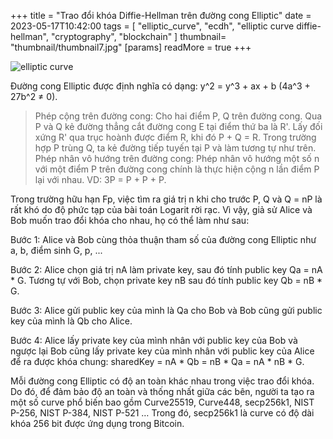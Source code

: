 +++
title = "Trao đổi khóa Diffie-Hellman trên đường cong Elliptic"
date = 2023-05-17T10:42:00
tags = [
"elliptic_curve",
"ecdh",
"elliptic curve diffie-hellman",
"cryptography",
"blockchain"
]
thumbnail= "thumbnail/thumbnail7.jpg"
[params]
  readMore = true
+++

![elliptic curve](../../thumbnail/thumbnail7.jpg)

Đường cong Elliptic được định nghĩa có dạng: y^2 = y^3 + ax + b (4a^3 + 27b^2 ≠ 0).

> Phép cộng trên đường cong: Cho hai điểm P, Q trên đường cong. Qua P và Q kẻ đường thẳng cắt đường cong E tại điểm thứ ba là R'. Lấy đối xứng R' qua trục hoành được điểm R, khi đó P + Q = R. Trong trường hợp P trùng Q, ta kẻ đường tiếp tuyến tại P và làm tương tự như trên.
> Phép nhân vô hướng trên đường cong: Phép nhân vô hướng một số n với một điểm P trên đường cong chính là thực hiện cộng n lần điểm P lại với nhau. VD: 3P = P + P + P.

Trong trường hữu hạn Fp, việc tìm ra giá trị n khi cho trước P, Q và Q = nP là rất khó do độ phức tạp của bài toán Logarit rời rạc. Vì vậy, giả sử Alice và Bob muốn trao đổi khóa cho nhau, họ có thể làm như sau:

Bước 1: Alice và Bob cùng thỏa thuận tham số của đường cong Elliptic như a, b, điểm sinh G, p, ...

Bước 2: Alice chọn giá trị nA làm private key, sau đó tính public key Qa = nA * G. Tương tự với Bob, chọn private key nB sau đó tính public key Qb = nB * G.

Bước 3: Alice gửi public key của mình là Qa cho Bob và Bob cũng gửi public key của mình là Qb cho Alice.

Bước 4: Alice lấy private key của mình nhân với public key của Bob và ngược lại Bob cũng lấy private key của mình nhân với public key của Alice để ra được khóa chung: sharedKey = nA * Qb = nB * Qa = nA * nB * G.

Mỗi đường cong Elliptic có độ an toàn khác nhau trong việc trao đổi khóa. Do đó, để đảm bảo độ an toàn và thống nhất giữa các bên, người ta tạo ra một số curve phổ biến bao gồm Curve25519, Curve448, secp256k1, NIST P-256, NIST P-384, NIST P-521 … Trong đó, secp256k1 là curve có độ dài khóa 256 bit được ứng dụng trong Bitcoin.